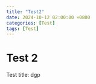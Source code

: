 ```yaml
---
title: "Test2"
date: 2024-10-12 02:00:00 +0800
categories: [Test]
tags: [Test]
---
```



# Test 2

Test
title: dgp
